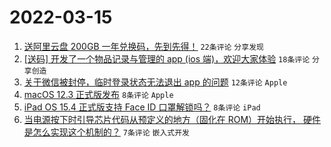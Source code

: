 # 2022-03-15

1. [送阿里云盘 200GB 一年兑换码，先到先得！](https://www.v2ex.com/t/840372) `22条评论` `分享发现`
1. [[送码] 开发了一个物品记录与管理的 app (ios 端)，欢迎大家体验](https://www.v2ex.com/t/840380) `18条评论` `分享创造`
1. [关于微信被封停，临时登录状态无法退出 app 的问题](https://www.v2ex.com/t/840371) `12条评论` `Apple`
1. [macOS 12.3 正式版发布](https://www.v2ex.com/t/840379) `8条评论` `Apple`
1. [iPad OS 15.4 正式版支持 Face ID 口罩解锁吗？](https://www.v2ex.com/t/840369) `8条评论` `iPad`
1. [当电源按下时引导芯片代码从预定义的地方（固化在 ROM）开始执行， 硬件是怎么实现这个机制的？](https://www.v2ex.com/t/840374) `7条评论` `嵌入式开发`
